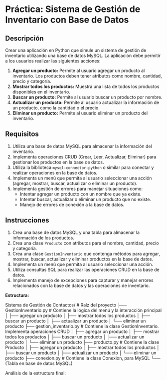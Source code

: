 # Práctica: Sistema de Gestión de Inventario con Base de Datos

## Descripción

Crear una aplicación en Python que simule un sistema de gestión de inventario utilizando una base de datos MySQL. La aplicación debe permitir a los usuarios realizar las siguientes acciones:

1.  **Agregar un producto:** Permite al usuario agregar un producto al inventario. Los productos deben tener atributos como nombre, cantidad, precio y categoría.
2.  **Mostrar todos los productos:** Muestra una lista de todos los productos disponibles en el inventario.
3.  **Buscar un producto:** Permite al usuario buscar un producto por nombre.
4.  **Actualizar un producto:** Permite al usuario actualizar la información de un producto, como la cantidad o el precio.
5.  **Eliminar un producto:** Permite al usuario eliminar un producto del inventario.

## Requisitos

1.  Utiliza una base de datos MySQL para almacenar la información del inventario.
2.  Implementa operaciones CRUD (Crear, Leer, Actualizar, Eliminar) para gestionar los productos en la base de datos.
3.  Utiliza la biblioteca `mysql-connector-python` o similar para conectar y realizar operaciones en la base de datos.
4.  Implementa un menú que permita al usuario seleccionar una acción (agregar, mostrar, buscar, actualizar o eliminar un producto).
5.  Implementa gestión de errores para manejar situaciones como:
    * Intentar agregar un producto con un nombre que ya existe.
    * Intentar buscar, actualizar o eliminar un producto que no existe.
    * Manejo de errores de conexión a la base de datos.

## Instrucciones

1.  Crea una base de datos MySQL y una tabla para almacenar la información de los productos.
2.  Crea una clase `Producto` con atributos para el nombre, cantidad, precio y categoría.
3.  Crea una clase `GestionInventario` que contenga métodos para agregar, mostrar, buscar, actualizar y eliminar productos en la base de datos.
4.  Implementa un menú que permita al usuario seleccionar una acción.
5.  Utiliza consultas SQL para realizar las operaciones CRUD en la base de datos.
6.  Implementa manejo de excepciones para capturar y manejar errores relacionados con la base de datos y las operaciones de inventario.

**Estructura:** 

Sistema de Gestión de Contactos/ # Raíz del proyecto
├── GestionInventario.py                          # Contiene la lógica del menú y la interacción principal
│   ├── agregar un producto
│   ├── mostrar todos los productos
│   ├── buscar un producto
│   ├── actualizar un producto
│   └── eliminar un producto
├── gestion_inventario.py                          # Contiene la clase GestionInventario. Implementa operaciones CRUD
│   ├── agregar un producto
│   ├── mostrar todos los productos
│   ├── buscar un producto
│   ├── actualizar un producto
│   └── eliminar un producto
├── producto.py                                    # Contiene la clase Producto 
│   ├── agregar un producto
│   ├── mostrar todos los productos
│   ├── buscar un producto
│   ├── actualizar un producto
│   └── eliminar un producto
├── conexion.py                         # Contiene la clase Conexion, para MySQL
└── (Tabla en base de datos MySQL)

Análisis de la estructura final:  
